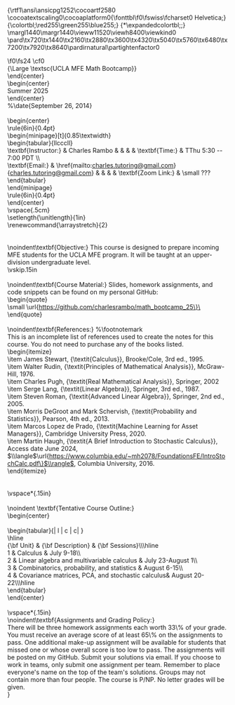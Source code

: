 {\rtf1\ansi\ansicpg1252\cocoartf2580
\cocoatextscaling0\cocoaplatform0{\fonttbl\f0\fswiss\fcharset0 Helvetica;}
{\colortbl;\red255\green255\blue255;}
{\*\expandedcolortbl;;}
\margl1440\margr1440\vieww11520\viewh8400\viewkind0
\pard\tx720\tx1440\tx2160\tx2880\tx3600\tx4320\tx5040\tx5760\tx6480\tx7200\tx7920\tx8640\pardirnatural\partightenfactor0

\f0\fs24 \cf0 \
\{\\Large \\textsc\{UCLA MFE Math Bootcamp\}\}\
\\end\{center\}\
\\begin\{center\}\
Summer 2025\
\\end\{center\}\
%\\date\{September 26, 2014\}\
\
\\begin\{center\}\
\\rule\{6in\}\{0.4pt\}\
\\begin\{minipage\}[t]\{0.85\\textwidth\}\
\\begin\{tabular\}\{llcccll\}\
\\textbf\{Instructor:\} & Charles Rambo & & &  & \\textbf\{Time:\} & TThu 5:30 -- 7:00 PDT \\\\\
\\textbf\{Email:\} &  \\href\{mailto:charles.tutoring@gmail.com\}\{charles.tutoring@gmail.com\} & & & & \\textbf\{Zoom Link:\} & \\small ???\
\\end\{tabular\}\
\\end\{minipage\}\
\\rule\{6in\}\{0.4pt\}\
\\end\{center\}\
\\vspace\{.5cm\}\
\\setlength\{\\unitlength\}\{1in\}\
\\renewcommand\{\\arraystretch\}\{2\}\
\
\
\\noindent\\textbf\{Objective:\}  This course is  designed to prepare incoming MFE students for the UCLA MFE program. It will be taught at an upper-division undergraduate level.\
\\vskip.15in\
\
\\noindent\\textbf\{Course Material:\} Slides, homework assignments, and code snippets can be found on my personal GitHub:\
\\begin\{quote\}\
\\small \\url\{https://github.com/charlesrambo/math_bootcamp_25\}\
\\end\{quote\}\
\
\\noindent\\textbf\{References:\} %\\footnotemark\
This is an incomplete list of references used to create the notes for this course. You do not need to purchase any of the books listed.  \
\\begin\{itemize\}\
\\item James Stewart, \{\\textit\{Calculus\}\}, Brooke/Cole, 3rd ed., 1995.\
\\item Walter Rudin, \{\\textit\{Principles of Mathematical Analysis\}\}, McGraw-Hill, 1976.\
\\item Charles Pugh, \{\\textit\{Real Mathematical Analysis\}\}, Springer, 2002\
\\item Serge Lang, \{\\textit\{Linear Algebra\}\}, Springer, 3rd ed., 1987.\
\\item Steven Roman, \{\\textit\{Advanced Linear Algebra\}\}, Springer, 2nd ed., 2005.\
\\item Morris DeGroot and Mark Schervish, \{\\textit\{Probability and Statistics\}\}, Pearson, 4th ed., 2013.\
\\item Marcos Lopez de Prado, \{\\textit\{Machine Learning for Asset Managers\}\}, Cambridge University Press, 2020.\
\\item  Martin Haugh,  \{\\textit\{A Brief Introduction to Stochastic Calculus\}\}, Access date June 2024, $\\langle$\\url\{https://www.columbia.edu/~mh2078/FoundationsFE/IntroStochCalc.pdf\}$\\rangle$, Columbia University, 2016. \
\\end\{itemize\} \
\
\
\\vspace*\{.15in\}\
\
\\noindent \\textbf\{Tentative Course Outline:\}\
\\begin\{center\}\
\
\\begin\{tabular\}\{| l | c | c| \}\
\\hline\
\{\\bf Unit\}	&	\{\\bf Description\}						&	\{\\bf Sessions\}\\\\\\hline\
1		& 	Calculus							&	July 9-18\\\\\
2		&	 Linear algebra and multivariable calculus		&	July 23-August 1\\\\\
3		&	Combinatorics, probability, and statistics		&	August 6-15\\\\\
4		&	Covariance matrices, PCA, and stochastic calculus&	 August 20-22\\\\\\hline\
\\end\{tabular\}\
\\end\{center\}\
\
\\vspace*\{.15in\}\
\\noindent\\textbf\{Assignments and Grading Policy:\} \
There will be three homework assignments each worth 33\\% of your grade. You must receive an average score of at least 65\\% on the assignments to pass. One additional make-up assignment will be available for students that missed one or whose overall score is too low to pass. The assignments will be posted on my GitHub. Submit your solutions via email. If you choose to work in teams, only submit one assignment per team. Remember to place everyone's name on the top of the team's solutions. Groups may not contain more than four people. The course is P/NP. No letter grades will be given. \
}

